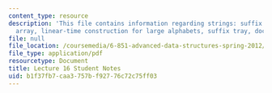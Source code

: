 ```yaml
---
content_type: resource
description: 'This file contains information regarding strings: suffix tree, suffix
  array, linear-time construction for large alphabets, suffix tray, document retrieval.'
file: null
file_location: /coursemedia/6-851-advanced-data-structures-spring-2012/b1f37fb7caa3757bf92776c72c75ff03_MIT6_851S12_L16.pdf
file_type: application/pdf
resourcetype: Document
title: Lecture 16 Student Notes
uid: b1f37fb7-caa3-757b-f927-76c72c75ff03
---
```

